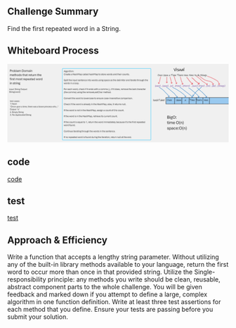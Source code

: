 ## Challenge Summary
 Find the first repeated word in a String.

## Whiteboard Process
![Alt Text](../assets/finalword.PNG)

## code
 [ code ](./app/src/main/java/hashtable/HashTable.java)  

 ## test
 [ test ](./app/src/test/java/hashtable/AppTest.java)  

## Approach & Efficiency
Write a function that accepts a lengthy string parameter.
Without utilizing any of the built-in library methods available to your language, return the first word to occur more than once in that provided string.
Utilize the Single-responsibility principle: any methods you write should be clean, reusable, abstract component parts to the whole challenge. You will be given feedback and marked down if you attempt to define a large, complex algorithm in one function definition.
Write at least three test assertions for each method that you define.
Ensure your tests are passing before you submit your solution.